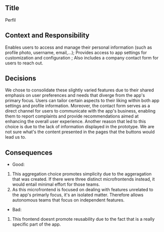 <!-- 
Justify using arguments related to
- Simplicity
- Single responsibility
- Reusability
- Independent deployment
- Autonomous teams
- Vertical services
- Flexibility
- Define the responsibility of each
micro-frontend 
-->

## Title
Perfil
## Context and Responsibility
Enables users to access and manage their personal information (such as profile photo, username, email,...); Provides access to app settings for customization and configuration ; Also includes a company contact form for users to reach out. 
## Decisions
We chose to consolidate these slightly varied features due to their shared emphasis on user preferences and needs that diverge from the app's primary focus. Users can tailor certain aspects to their liking within both app settings and profile information. Moreover, the contact form serves as a direct channel for users to communicate with the app's business, enabling them to report complaints and provide recommendations aimed at enhancing the overall user experience.
Another reason that led to this choice is due to the lack of information displayed in the prototype. We are not sure what's the content presented in the pages that the buttons would lead us to.
## Consequences
* Good:
 1. This aggregation choice promotes simplicity due to the aggeragation that was created. If there were three distinct microfrontends instead, it    would entail minimal effort for those teams.
 2. As this microfrontend is focused on dealing with features unrelated to the app's primarly focus, it's an isolated matter. Therefore allows autonomous teams that focus on independent features.

* Bad:
 1. This frontend doesnt promote reusability due to the fact that is a really specific part of the app.